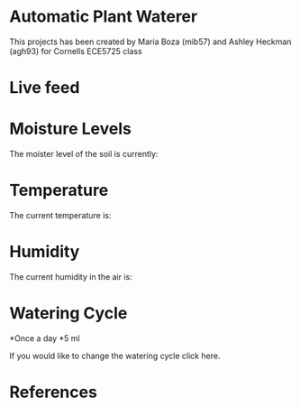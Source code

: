 # Automatic Plant Waterer

This projects has been created by Maria Boza (mib57) and Ashley Heckman (agh93) for Cornells ECE5725 class

# Live feed


# Moisture Levels 

The moister level of the soil is currently: 

# Temperature

The current temperature is: 

# Humidity 

The current humidity in the air is: 

# Watering Cycle

*Once a day 
*5 ml

If you would like to change the watering cycle click here.

# References

